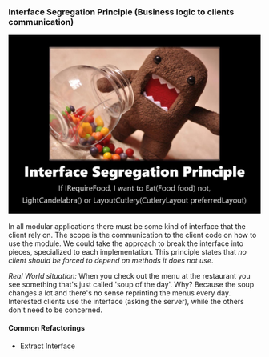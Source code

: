 ### Interface Segregation Principle (Business logic to clients communication)
![alt text](etc/isp.jpg?raw=true "Interface Segregation")

In all modular applications there must be some kind of interface that the client rely on.
The scope is the communication to the client code on how to use the module.
We could take the approach to break the interface into pieces, specialized to each implementation.
This principle states that *no client should be forced to depend on methods it does not use*.

*Real World situation:* When you check out the menu at the restaurant you see something that's just called
'soup of the day'. Why? Because the soup changes a lot and there's no sense reprinting the menus every day.
 Interested clients use the interface (asking the server), while the others don't need to be concerned.
 
 
#### Common Refactorings
- Extract Interface